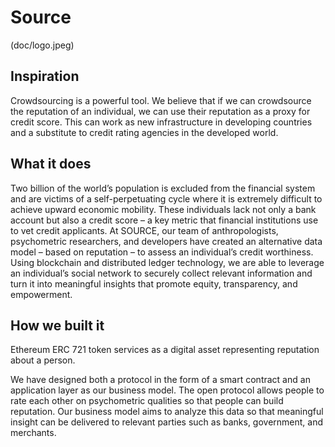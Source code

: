 # Source

(doc/logo.jpeg)

## Inspiration
Crowdsourcing is a powerful tool. We believe that if we can crowdsource the reputation of an individual, we can use their reputation as a proxy for credit score. This can work as new infrastructure in developing countries and a substitute to credit rating agencies in the developed world.

## What it does
Two billion of the world’s population is excluded from the financial system and are victims of a self-perpetuating cycle where it is extremely difficult to achieve upward economic mobility.  These individuals lack not only a bank account but also a credit score – a key metric that financial institutions use to vet credit applicants. At SOURCE, our team of anthropologists, psychometric researchers, and developers have created an alternative data model – based on reputation – to assess an individual’s credit worthiness. Using blockchain and distributed ledger technology, we are able to leverage an individual’s social network to securely collect relevant information and turn it into meaningful insights that promote equity, transparency, and empowerment.

## How we built it
Ethereum ERC 721 token services as a digital asset representing reputation about a person.

We have designed both a protocol in the form of a smart contract and an application layer as our business model. The open protocol allows people to rate each other on psychometric qualities so that people can build reputation. Our business model aims to analyze this data so that meaningful insight can be delivered to relevant parties such as banks, government, and merchants.
